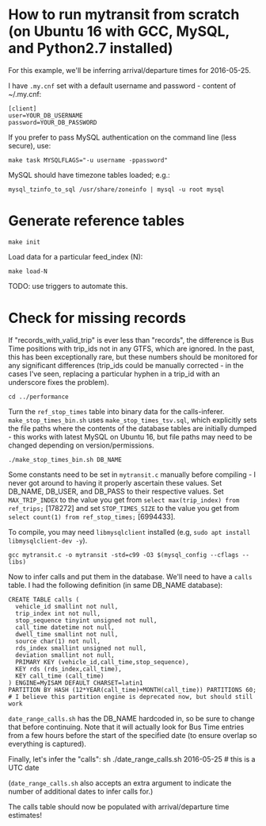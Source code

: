 # How to run mytransit from scratch (on Ubuntu 16 with GCC, MySQL, and Python2.7 installed)

For this example, we'll be inferring arrival/departure times for 2016-05-25.

I have `.my.cnf` set with a default username and password - content of ~/.my.cnf:

    [client]
    user=YOUR_DB_USERNAME
    password=YOUR_DB_PASSWORD

If you prefer to pass MySQL authentication on the command line (less secure), use:

    make task MYSQLFLAGS="-u username -ppassword"

MySQL should have timezone tables loaded; e.g.:

    mysql_tzinfo_to_sql /usr/share/zoneinfo | mysql -u root mysql

# Generate reference tables

    make init

Load data for a particular feed_index (N):

    make load-N

TODO: use triggers to automate this.

# Check for missing records

If "records_with_valid_trip" is ever less than "records", the difference is Bus Time positions with trip_ids not in any GTFS, which are ignored. In the past, this has been exceptionally rare, but these numbers should be monitored for any significant differences (trip_ids could be manually corrected - in the cases I've seen, replacing a particular hyphen in a trip_id with an underscore fixes the problem).

    cd ../performance

Turn the `ref_stop_times` table into binary data for the calls-inferer. `make_stop_times_bin.sh` uses `make_stop_times_tsv.sql`, which explicitly sets the file paths where the contents of the database tables are initially dumped - this works with latest MySQL on Ubuntu 16, but file paths may need to be changed depending on version/permissions.

    ./make_stop_times_bin.sh DB_NAME

Some constants need to be set in `mytransit.c` manually before compiling - I never got around to having it properly ascertain these values. Set DB_NAME, DB_USER, and DB_PASS to their respective values. Set `MAX_TRIP_INDEX` to the value you get from `select max(trip_index) from ref_trips;` [178272] and set `STOP_TIMES_SIZE` to the value you get from `select count(1) from ref_stop_times;` [6994433].

To compile, you may need `libmysqlclient` installed (e.g, `sudo apt install libmysqlclient-dev -y`).

`gcc mytransit.c -o mytransit -std=c99 -O3 $(mysql_config --cflags --libs)`

Now to infer calls and put them in the database. We'll need to have a `calls` table. I had the following definition (in same DB_NAME database):
````mysql
CREATE TABLE calls (
  vehicle_id smallint not null,
  trip_index int not null,
  stop_sequence tinyint unsigned not null,
  call_time datetime not null,
  dwell_time smallint not null,
  source char(1) not null,
  rds_index smallint unsigned not null,
  deviation smallint not null,
  PRIMARY KEY (vehicle_id,call_time,stop_sequence),
  KEY rds (rds_index,call_time),
  KEY call_time (call_time)
) ENGINE=MyISAM DEFAULT CHARSET=latin1
PARTITION BY HASH (12*YEAR(call_time)+MONTH(call_time)) PARTITIONS 60; # I believe this partition engine is deprecated now, but should still work
````

`date_range_calls.sh` has the DB_NAME hardcoded in, so be sure to change that before continuing. Note that it will actually look for Bus Time entries from a few hours before the start of the specified date (to ensure overlap so everything is captured).

Finally, let's infer the "calls":
    sh ./date_range_calls.sh 2016-05-25  # this is a UTC date

(`date_range_calls.sh` also accepts an extra argument to indicate the number of additional dates to infer calls for.)

The calls table should now be populated with arrival/departure time estimates!
